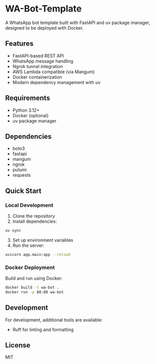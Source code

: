 # WA-Bot-Template

A WhatsApp bot template built with FastAPI and uv package manager, designed to be deployed with Docker.

## Features

- FastAPI-based REST API
- WhatsApp message handling
- Ngrok tunnel integration
- AWS Lambda compatible (via Mangum)
- Docker containerization
- Modern dependency management with uv

## Requirements

- Python 3.12+
- Docker (optional)
- uv package manager

## Dependencies

- boto3
- fastapi
- mangum
- ngrok
- pulumi
- requests

## Quick Start

### Local Development

1. Clone the repository
2. Install dependencies:
```bash
uv sync
```
3. Set up environment variables
4. Run the server:
```bash
uvicorn app.main:app --reload
```

### Docker Deployment

Build and run using Docker:

```bash
docker build -t wa-bot .
docker run -p 80:80 wa-bot
```

## Development

For development, additional tools are available:
- Ruff for linting and formatting

## License

MIT
